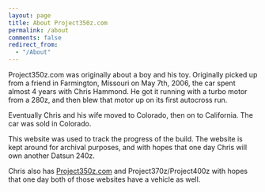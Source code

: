 ```yaml
---
layout: page
title: About Project350z.com
permalink: /about
comments: false
redirect_from: 
  - "/About"
---
```


Project350z.com was originally about a boy and his toy. Originally picked up from a friend in Farmington, Missouri on May 7th, 2006, the car spent almost 4 years with Chris Hammond. He got it running with a turbo motor from a 280z, and then blew that motor up on its first autocross run.

Eventually Chris and his wife moved to Colorado, then on to California. The car was sold in Colorado.

This website was used to track the progress of the build. The website is kept around for archival purposes, and with hopes that one day Chris will own another Datsun 240z.

Chris also has [Project350z.com](https://www.project350z.com) and Project370z/Project400z with hopes that one day both of those websites have a vehicle as well.

